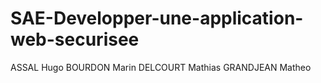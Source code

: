 # SAE-Developper-une-application-web-securisee

ASSAL Hugo 
BOURDON Marin
DELCOURT Mathias
GRANDJEAN Matheo
